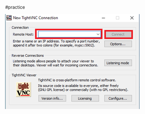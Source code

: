 #practice

![VirtualBox_VNC_1](https://github.com/Nikkofelis/Corso_IT_v2/blob/main/Z.%20Misc/Attachments/VirtualBox_VNC_1.png)
